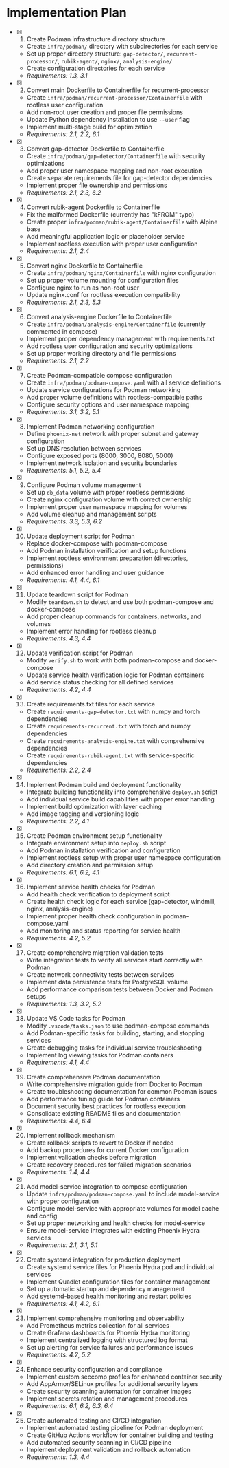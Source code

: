 # Implementation Plan

- [x] 1. Create Podman infrastructure directory structure
  - Create `infra/podman/` directory with subdirectories for each service
  - Set up proper directory structure: `gap-detector/`, `recurrent-processor/`, `rubik-agent/`, `nginx/`, `analysis-engine/`
  - Create configuration directories for each service
  - _Requirements: 1.3, 3.1_

- [x] 2. Convert main Dockerfile to Containerfile for recurrent-processor
  - Create `infra/podman/recurrent-processor/Containerfile` with rootless user configuration
  - Add non-root user creation and proper file permissions
  - Update Python dependency installation to use `--user` flag
  - Implement multi-stage build for optimization
  - _Requirements: 2.1, 2.2, 6.1_

- [x] 3. Convert gap-detector Dockerfile to Containerfile
  - Create `infra/podman/gap-detector/Containerfile` with security optimizations
  - Add proper user namespace mapping and non-root execution
  - Create separate requirements file for gap-detector dependencies
  - Implement proper file ownership and permissions
  - _Requirements: 2.1, 2.3, 6.2_

- [x] 4. Convert rubik-agent Dockerfile to Containerfile
  - Fix the malformed Dockerfile (currently has "kFROM" typo)
  - Create proper `infra/podman/rubik-agent/Containerfile` with Alpine base
  - Add meaningful application logic or placeholder service
  - Implement rootless execution with proper user configuration
  - _Requirements: 2.1, 2.4_

- [x] 5. Convert nginx Dockerfile to Containerfile
  - Create `infra/podman/nginx/Containerfile` with nginx configuration
  - Set up proper volume mounting for configuration files
  - Configure nginx to run as non-root user
  - Update nginx.conf for rootless execution compatibility
  - _Requirements: 2.1, 2.3, 5.3_

- [x] 6. Convert analysis-engine Dockerfile to Containerfile
  - Create `infra/podman/analysis-engine/Containerfile` (currently commented in compose)
  - Implement proper dependency management with requirements.txt
  - Add rootless user configuration and security optimizations
  - Set up proper working directory and file permissions
  - _Requirements: 2.1, 2.2_

- [x] 7. Create Podman-compatible compose configuration
  - Create `infra/podman/podman-compose.yaml` with all service definitions
  - Update service configurations for Podman networking
  - Add proper volume definitions with rootless-compatible paths
  - Configure security options and user namespace mapping
  - _Requirements: 3.1, 3.2, 5.1_

- [x] 8. Implement Podman networking configuration
  - Define `phoenix-net` network with proper subnet and gateway configuration
  - Set up DNS resolution between services
  - Configure exposed ports (8000, 3000, 8080, 5000)
  - Implement network isolation and security boundaries
  - _Requirements: 5.1, 5.2, 5.4_

- [x] 9. Configure Podman volume management
  - Set up `db_data` volume with proper rootless permissions
  - Create nginx configuration volume with correct ownership
  - Implement proper user namespace mapping for volumes
  - Add volume cleanup and management scripts
  - _Requirements: 3.3, 5.3, 6.2_

- [x] 10. Update deployment script for Podman
  - Replace docker-compose with podman-compose
  - Add Podman installation verification and setup functions
  - Implement rootless environment preparation (directories, permissions)
  - Add enhanced error handling and user guidance
  - _Requirements: 4.1, 4.4, 6.1_

- [x] 11. Update teardown script for Podman
  - Modify `teardown.sh` to detect and use both podman-compose and docker-compose
  - Add proper cleanup commands for containers, networks, and volumes
  - Implement error handling for rootless cleanup
  - _Requirements: 4.3, 4.4_

- [x] 12. Update verification script for Podman
  - Modify `verify.sh` to work with both podman-compose and docker-compose
  - Update service health verification logic for Podman containers
  - Add service status checking for all defined services
  - _Requirements: 4.2, 4.4_

- [x] 13. Create requirements.txt files for each service
  - Create `requirements-gap-detector.txt` with numpy and torch dependencies
  - Create `requirements-recurrent.txt` with torch and numpy dependencies
  - Create `requirements-analysis-engine.txt` with comprehensive dependencies
  - Create `requirements-rubik-agent.txt` with service-specific dependencies
  - _Requirements: 2.2, 2.4_

- [x] 14. Implement Podman build and deployment functionality
  - Integrate building functionality into comprehensive `deploy.sh` script
  - Add individual service build capabilities with proper error handling
  - Implement build optimization with layer caching
  - Add image tagging and versioning logic
  - _Requirements: 2.2, 4.1_

- [x] 15. Create Podman environment setup functionality
  - Integrate environment setup into `deploy.sh` script
  - Add Podman installation verification and configuration
  - Implement rootless setup with proper user namespace configuration
  - Add directory creation and permission setup
  - _Requirements: 6.1, 6.2, 4.1_

- [x] 16. Implement service health checks for Podman
  - Add health check verification to deployment script
  - Create health check logic for each service (gap-detector, windmill, nginx, analysis-engine)
  - Implement proper health check configuration in podman-compose.yaml
  - Add monitoring and status reporting for service health
  - _Requirements: 4.2, 5.2_

- [x] 17. Create comprehensive migration validation tests
  - Write integration tests to verify all services start correctly with Podman
  - Create network connectivity tests between services
  - Implement data persistence tests for PostgreSQL volume
  - Add performance comparison tests between Docker and Podman setups
  - _Requirements: 1.3, 3.2, 5.2_

- [x] 18. Update VS Code tasks for Podman
  - Modify `.vscode/tasks.json` to use podman-compose commands
  - Add Podman-specific tasks for building, starting, and stopping services
  - Create debugging tasks for individual service troubleshooting
  - Implement log viewing tasks for Podman containers
  - _Requirements: 4.1, 4.4_

- [x] 19. Create comprehensive Podman documentation
  - Write comprehensive migration guide from Docker to Podman
  - Create troubleshooting documentation for common Podman issues
  - Add performance tuning guide for Podman containers
  - Document security best practices for rootless execution
  - Consolidate existing README files and documentation
  - _Requirements: 4.4, 6.4_

- [x] 20. Implement rollback mechanism
  - Create rollback scripts to revert to Docker if needed
  - Add backup procedures for current Docker configuration
  - Implement validation checks before migration
  - Create recovery procedures for failed migration scenarios
  - _Requirements: 1.4, 4.4_

- [x] 21. Add model-service integration to compose configuration
  - Update `infra/podman/podman-compose.yaml` to include model-service with proper configuration
  - Configure model-service with appropriate volumes for model cache and config
  - Set up proper networking and health checks for model-service
  - Ensure model-service integrates with existing Phoenix Hydra services
  - _Requirements: 2.1, 3.1, 5.1_

- [x] 22. Create systemd integration for production deployment
  - Create systemd service files for Phoenix Hydra pod and individual services
  - Implement Quadlet configuration files for container management
  - Set up automatic startup and dependency management
  - Add systemd-based health monitoring and restart policies
  - _Requirements: 4.1, 4.2, 6.1_

- [x] 23. Implement comprehensive monitoring and observability
  - Add Prometheus metrics collection for all services
  - Create Grafana dashboards for Phoenix Hydra monitoring
  - Implement centralized logging with structured log format
  - Set up alerting for service failures and performance issues
  - _Requirements: 4.2, 5.2_

- [x] 24. Enhance security configuration and compliance
  - Implement custom seccomp profiles for enhanced container security
  - Add AppArmor/SELinux profiles for additional security layers
  - Create security scanning automation for container images
  - Implement secrets rotation and management procedures
  - _Requirements: 6.1, 6.2, 6.3, 6.4_

- [x] 25. Create automated testing and CI/CD integration
  - Implement automated testing pipeline for Podman deployment
  - Create GitHub Actions workflow for container building and testing
  - Add automated security scanning in CI/CD pipeline
  - Implement deployment validation and rollback automation
  - _Requirements: 1.3, 4.4_